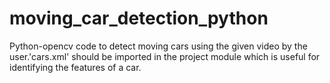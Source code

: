 # moving_car_detection_python
Python-opencv code to detect moving cars using the given video by the user.'cars.xml' should be imported in the project module which is useful for identifying the features of a car.
